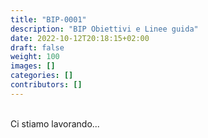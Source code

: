 ```yaml
---
title: "BIP-0001"
description: "BIP Obiettivi e Linee guida"
date: 2022-10-12T20:18:15+02:00
draft: false
weight: 100
images: []
categories: []
contributors: []
---
```


<br>
Ci stiamo lavorando...